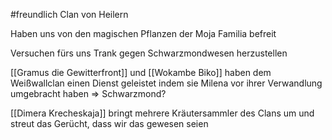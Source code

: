 #freundlich 
Clan von Heilern

Haben uns von den magischen Pflanzen der Moja Familia befreit

Versuchen fürs uns Trank gegen Schwarzmondwesen herzustellen

[[Gramus die Gewitterfront]] und [[Wokambe Biko]] haben dem Weißwallclan einen Dienst geleistet indem sie Milena vor ihrer Verwandlung umgebracht haben => Schwarzmond?

[[Dimera Krecheskaja]] bringt mehrere Kräutersammler des Clans um und streut das Gerücht, dass wir das gewesen seien